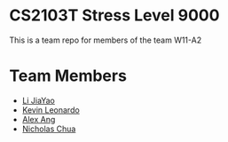 # CS2103T Stress Level 9000
This is a team repo for members of the team W11-A2

# Team Members

* [Li JiaYao](members/LiJiaYao.md)
* [Kevin Leonardo](members/kevinLeonardo.md)
* [Alex Ang](members/alexAng.md)
* [Nicholas Chua](members/nicholasChua.md)
